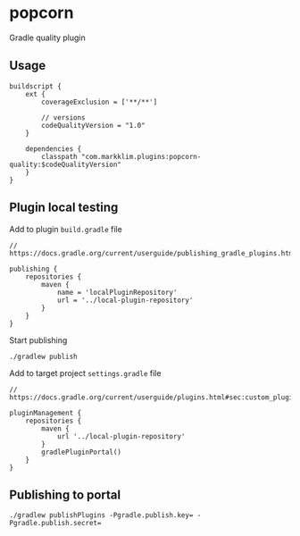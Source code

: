 # popcorn

Gradle quality plugin

## Usage
```
buildscript {
    ext {
        coverageExclusion = ['**/**']

        // versions
        codeQualityVersion = "1.0"
    }

    dependencies {
        classpath "com.markklim.plugins:popcorn-quality:$codeQualityVersion"
    }
}
```

## Plugin local testing
Add to plugin `build.gradle` file
```
// https://docs.gradle.org/current/userguide/publishing_gradle_plugins.html

publishing {
    repositories {
        maven {
            name = 'localPluginRepository'
            url = '../local-plugin-repository'
        }
    }
}
```

Start publishing
```
./gradlew publish
```

Add to target project `settings.gradle` file
```
// https://docs.gradle.org/current/userguide/plugins.html#sec:custom_plugin_repositories

pluginManagement {
    repositories {
        maven {
            url '../local-plugin-repository'
        }
        gradlePluginPortal()
    }
}
```

## Publishing to portal 
``` 
./gradlew publishPlugins -Pgradle.publish.key= -Pgradle.publish.secret=
```
